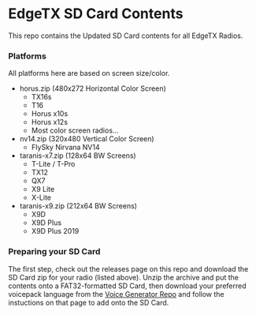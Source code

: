 # EdgeTX SD Card Contents

This repo contains the Updated SD Card contents for all EdgeTX Radios.

### Platforms

All platforms here are based on screen size/color. <br>

- horus.zip (480x272 Horizontal Color Screen)
    - TX16s
    - T16
    - Horus x10s
    - Horus x12s
    - Most color screen radios...
- nv14.zip (320x480 Vertical Color Screen)
    - FlySky Nirvana NV14
- taranis-x7.zip (128x64 BW Screens)
    - T-Lite / T-Pro
    - TX12
    - QX7
    - X9 Lite
    - X-Lite
- taranis-x9.zip (212x64 BW Screens)
    - X9D
    - X9D Plus
    - X9D Plus 2019

### Preparing your SD Card

The first step, check out the releases page on this repo and download the SD Card zip for your radio (listed above). Unzip the archive and put the contents onto a FAT32-formatted SD Card, then download your preferred voicepack language from the [Voice Generator Repo](https://github.com/EdgeTX/edgetx-sdcard-sounds/releases/tag/latest) and follow the instuctions on that page to add onto the SD Card.
